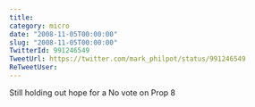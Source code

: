 ```yaml
---
title: 
category: micro
date: "2008-11-05T00:00:00"
slug: "2008-11-05T00:00:00"
TwitterId: 991246549
TweetUrl: https://twitter.com/mark_philpot/status/991246549
ReTweetUser: 
---
```


Still holding out hope for a No vote on Prop 8